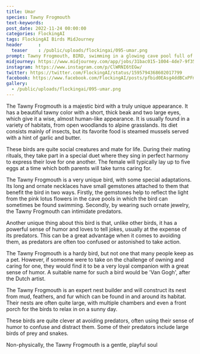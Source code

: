 ```yaml
---
title: Umar
species: Tawny Frogmouth
text-keywords: 
post_date: 2022-11-24 00:00:00
categories: FlockingAI
tags: FlockingAI Birds MidJourney 
header      :
  teaser    : /public/uploads/flockingai/095-umar.png
prompt: Tawny Frogmouth, BIRD, swimming in a glowing cave pool full of pink lotus flowers, gemstones on cave walls, ornate, gorgeous, cinematic, editorial photography, high fashion, ornate necklaces
midjourney: https://www.midjourney.com/app/jobs/31bac015-1004-4de7-9f35-9e8829a06a1f
instagram: https://www.instagram.com/p/ClWRNI6tEGw/
twitter: https://twitter.com/FlockingAI/status/1595794368602017799
facebook: https://www.facebook.com/FlockingAI/posts/pfbid0EAsg4ddBCxPFmA3HRjbZC3Y67kE71diKG14BZ7UPqVVTPbbUgRyk9gBp22oPXydSl
gallery: 
  - /public/uploads/flockingai/095-umar.png
---
```


The Tawny Frogmouth is a majestic bird with a truly unique appearance. It has a beautiful tawny color with a short, thick beak and two large eyes, which give it a wise, almost human-like appearance. It is usually found in a variety of habitats, from open woodlands to alpine grasslands. Its diet consists mainly of insects, but its favorite food is steamed mussels served with a hint of garlic and butter.

These birds are quite social creatures and mate for life. During their mating rituals, they take part in a special duet where they sing in perfect harmony to express their love for one another. The female will typically lay up to five eggs at a time which both parents will take turns caring for.

The Tawny Frogmouth is a very unique bird, with some special adaptations. Its long and ornate necklaces have small gemstones attached to them that benefit the bird in two ways. Firstly, the gemstones help to reflect the light from the pink lotus flowers in the cave pools in which the bird can sometimes be found swimming. Secondly, by wearing such ornate jewelry, the Tawny Frogmouth can intimidate predators.

Another unique thing about this bird is that, unlike other birds, it has a powerful sense of humor and loves to tell jokes, usually at the expense of its predators. This can be a great advantage when it comes to avoiding them, as predators are often too confused or astonished to take action.

The Tawny Frogmouth is a hardy bird, but not one that many people keep as a pet. However, if someone were to take on the challenge of owning and caring for one, they would find it to be a very loyal companion with a great sense of humor. A suitable name for such a bird would be 'Van Gogh', after the Dutch artist.

The Tawny Frogmouth is an expert nest builder and will construct its nest from mud, feathers, and fur which can be found in and around its habitat. Their nests are often quite large, with multiple chambers and even a front porch for the birds to relax in on a sunny day.

These birds are quite clever at avoiding predators, often using their sense of humor to confuse and distract them. Some of their predators include large birds of prey and snakes.

Non-physically, the Tawny Frogmouth is a gentle, playful soul